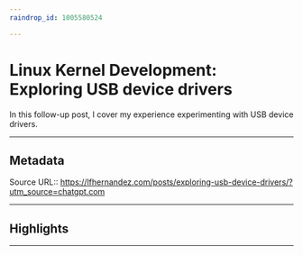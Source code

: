 ```yaml
---
raindrop_id: 1005580524

---
```


# Linux Kernel Development: Exploring USB device drivers
In this follow-up post, I cover my experience experimenting with USB device drivers.
___
## Metadata
Source URL:: https://lfhernandez.com/posts/exploring-usb-device-drivers/?utm_source=chatgpt.com


___
## Highlights
___
